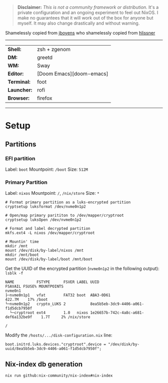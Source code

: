 > **Disclaimer:** _This is not a community framework or distribution._ It's a
> private configuration and an ongoing experiment to feel out NixOS. I make no
> guarantees that it will work out of the box for anyone but myself. It may also
> change drastically and without warning.

Shamelessly copied from [jboyens](https://git.sr.ht/~jboyens/dotfiles) who shamelessly copied from [hlissner](https://github.com/hlissner/dotfiles)

------

|                |                                                          |
|----------------|----------------------------------------------------------|
| **Shell:**     | zsh + zgenom                                             |
| **DM:**        | greetd                                                   |
| **WM:**        | Sway                                                     |
| **Editor:**    | [Doom Emacs][doom-emacs]                                 |
| **Terminal:**  | foot                                                     |
| **Launcher:**  | rofi                                                     |
| **Browser:**   | firefox                                                  |

------

# Setup
## Partitions
### EFI partition
Label: `boot`
Mountpoint: `/boot`
Size: `512M`

### Primary Partition
Label: `nixos`
Mountpoint: `/`, `/nix/store`
Size: `*`

```
# Format primary partition as a luks-encrypted partition
cryptsetup luksformat /dev/nvme0n1p2

# Open/map primary parititon to /dev/mapper/cryptroot
cryptsetup luksOpen /dev/nvme0n1p2

# Format and label decrypted partition
mkfs.ext4 -L nixos /dev/mapper/cryptroot

# Mountin' time
mkdir /mnt
mount /dev/disk/by-label/nixos /mnt
mkdir /mnt/boot
mount /dev/disk/by-label/boot /mnt/boot
```

Get the UUID of the encrypted partition (`nvme0n1p2` in the following output):
`lsblk -f`
```
NAME          FSTYPE      FSVER LABEL UUID                                 FSAVAIL FSUSE% MOUNTPOINTS
nvme0n1                                                                                   
├─nvme0n1p1   vfat        FAT32 boot  ABA3-0D61                             422.7M    17% /boot
└─nvme0n1p2   crypto_LUKS 2           8ea5b5eb-3dc9-4406-a061-f1d5dcb7950f                
  └─cryptroot ext4        1.0   nixos 1e26657b-742c-4a8c-a681-def6a132be9f    1.7T     2% /nix/store
                                                                                          /
```

Modify the `/hosts/.../disk-configuration.nix` line:
```
boot.initrd.luks.devices."cryptroot".device = "/dev/disk/by-uuid/8ea5b5eb-3dc9-4406-a061-f1d5dcb7950f";
```

## Nix-index db generation
`nix run github:nix-community/nix-index#nix-index`


